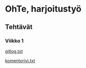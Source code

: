 # OhTe, harjoitustyö

## Tehtävät

### Viikko 1

[gitlog.txt](https://github.com/teemupennanen1/ot-harjoitustyo/blob/main/laskarit/viikko1/gitlog.txt)

[komentorivi.txt](https://github.com/teemupennanen1/ot-harjoitustyo/blob/main/laskarit/viikko1/komentorivi.txt)
